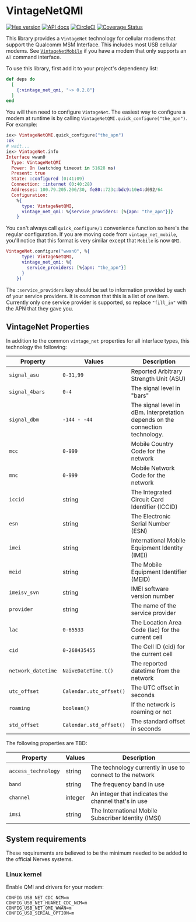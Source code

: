 # VintageNetQMI

[![Hex version](https://img.shields.io/hexpm/v/vintage_net_qmi.svg "Hex version")](https://hex.pm/packages/vintage_net_qmi)
[![API docs](https://img.shields.io/hexpm/v/vintage_net_qmi.svg?label=hexdocs "API docs")](https://hexdocs.pm/vintage_net_qmi/VintageNetQMI.html)
[![CircleCI](https://circleci.com/gh/nerves-networking/vintage_net_qmi.svg?style=svg)](https://circleci.com/gh/nerves-networking/vintage_net_qmi)
[![Coverage Status](https://coveralls.io/repos/github/nerves-networking/vintage_net_qmi/badge.svg?branch=main)](https://coveralls.io/github/nerves-networking/vintage_net_qmi?branch=main)

This library provides a `VintageNet` technology for cellular modems that
support the Qualcomm MSM Interface. This includes most USB cellular modems.
See [`VintageNetMobile`](https://github.com/nerves-networking/vintage_net_mobile)
if you have a modem that only supports an `AT` command interface.

To use this library, first add it to your project's dependency list:

```elixir
def deps do
  [
    {:vintage_net_qmi, "~> 0.2.8"}
  ]
end
```

You will then need to configure `VintageNet`. The easiest way to configure
a modem at runtime is by calling `VintageNetQMI.quick_configure("the_apn")`.
For example:

```elixir
iex> VintageNetQMI.quick_configure("the_apn")
:ok
# wait...
iex> VintageNet.info
Interface wwan0
  Type: VintageNetQMI
  Power: On (watchdog timeout in 51628 ms)
  Present: true
  State: :configured (0:41:09)
  Connection: :internet (0:40:28)
  Addresses: 100.79.205.206/30, fe80::723c:bdc9:10e4:d092/64
  Configuration:
    %{
      type: VintageNetQMI,
      vintage_net_qmi: %{service_providers: [%{apn: "the_apn"}]}
    }
```

You can't always call `quick_configure/1` convenience function so here's the
regular configuration. If you are moving code from `vintage_net_mobile`, you'll
notice that this format is very similar except that `Mobile` is now `QMI`.

```elixir
VintageNet.configure("wwan0", %{
      type: VintageNetQMI,
      vintage_net_qmi: %{
        service_providers: [%{apn: "the_apn"}]
      }
    })
```

The `:service_providers` key should be set to information provided by each of
your service providers. It is common that this is a list of one item.
Currently only one service provider is supported, so replace `"fill_in"` with
the APN that they gave you.

## VintageNet Properties

In addition to the common `vintage_net` properties for all interface types, this
technology the following:

| Property      | Values         | Description                   |
| ------------- | -------------- | ----------------------------- |
| `signal_asu`  | `0-31,99`      | Reported Arbitrary Strength Unit (ASU) |
| `signal_4bars` | `0-4`         | The signal level in "bars"    |
| `signal_dbm`  | `-144 - -44`   | The signal level in dBm. Interpretation depends on the connection technology. |
| `mcc`         | `0-999`        | Mobile Country Code for the network |
| `mnc`         | `0-999`        | Mobile Network Code for the network |
| `iccid`       | string         | The Integrated Circuit Card Identifier (ICCID) |
| `esn`         | string         | The Electronic Serial Number (ESN) |
| `imei`        | string         | International Mobile Equipment Identity (IMEI) |
| `meid`        | string         | The Mobile Equipment Identifier (MEID) |
| `imeisv_svn`  | string         | IMEI software version number |
| `provider`    | string         | The name of the service provider |
| `lac`         | `0-65533`      | The Location Area Code (lac) for the current cell |
| `cid`         | `0-268435455`  | The Cell ID (cid) for the current cell |
| `network_datetime` | `NaiveDateTime.t()` | The reported datetime from the network |
| `utc_offset`  | `Calendar.utc_offset()` | The UTC offset in seconds |
| `roaming`     | `boolean()`    | If the network is roaming or not |
| `std_offset`  | `Calendar.std_offset()` | The standard offset in seconds |

The following properties are TBD:

| Property      | Values         | Description                   |
| ------------- | -------------- | ----------------------------- |
| `access_technology` | string   | The technology currently in use to connect to the network |
| `band`        | string         | The frequency band in use |
| `channel`     | integer        | An integer that indicates the channel that's in use |
| `imsi`        | string         | The International Mobile Subscriber Identity (IMSI) |

## System requirements

These requirements are believed to be the minimum needed to be added to the
official Nerves systems.

### Linux kernel

Enable QMI and drivers for your modem:

```text
CONFIG_USB_NET_CDC_NCM=m
CONFIG_USB_NET_HUAWEI_CDC_NCM=m
CONFIG_USB_NET_QMI_WWAN=m
CONFIG_USB_SERIAL_OPTION=m
```

